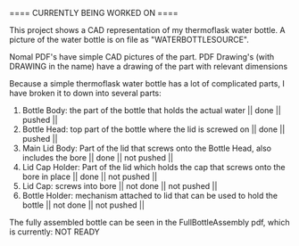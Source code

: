 ==== CURRENTLY BEING WORKED ON ====

This project shows a CAD representation of my thermoflask water bottle. A picture of the water bottle is on file as "WATERBOTTLESOURCE". 

Nomal PDF's have simple CAD pictures of the part.
PDF Drawing's (with DRAWING in the name) have a drawing of the part with relevant dimensions 

Because a simple thermoflask water bottle has a lot of complicated parts, I have broken it to down into several parts:

1) Bottle Body: the part of the bottle that holds the actual water || done || pushed ||
2) Bottle Head: top part of the bottle where the lid is screwed on || done || pushed ||
3) Main Lid Body: Part of the lid that screws onto the Bottle Head, also includes the bore || done || not pushed ||
4) Lid Cap Holder: Part of the lid which holds the cap that screws onto the bore in place || done || not pushed ||
5) Lid Cap: screws into bore || not done || not pushed ||
6) Bottle Holder: mechanism attached to lid that can be used to hold the bottle || not done || not pushed ||


The fully assembled bottle can be seen in the FullBottleAssembly pdf, which is currently: NOT READY 
